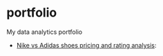 # portfolio
My data analytics portfolio



- [Nike vs Adidas shoes pricing and rating analysis](https://github.com/moiez326/Nike_vs_Adidas/tree/main):
